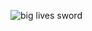 
![big lives sword](https://github.com/user-attachments/assets/ae5266fd-8013-4593-a80c-383eb56a01c2)
